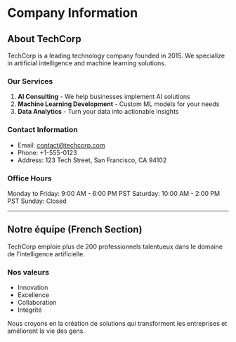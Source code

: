 # Company Information

## About TechCorp

TechCorp is a leading technology company founded in 2015. We specialize in artificial intelligence and machine learning solutions.

### Our Services

1. **AI Consulting** - We help businesses implement AI solutions
2. **Machine Learning Development** - Custom ML models for your needs
3. **Data Analytics** - Turn your data into actionable insights

### Contact Information

- Email: contact@techcorp.com
- Phone: +1-555-0123
- Address: 123 Tech Street, San Francisco, CA 94102

### Office Hours

Monday to Friday: 9:00 AM - 6:00 PM PST
Saturday: 10:00 AM - 2:00 PM PST
Sunday: Closed

---

## Notre équipe (French Section)

TechCorp emploie plus de 200 professionnels talentueux dans le domaine de l'intelligence artificielle.

### Nos valeurs

- Innovation
- Excellence
- Collaboration
- Intégrité

Nous croyons en la création de solutions qui transforment les entreprises et améliorent la vie des gens.
